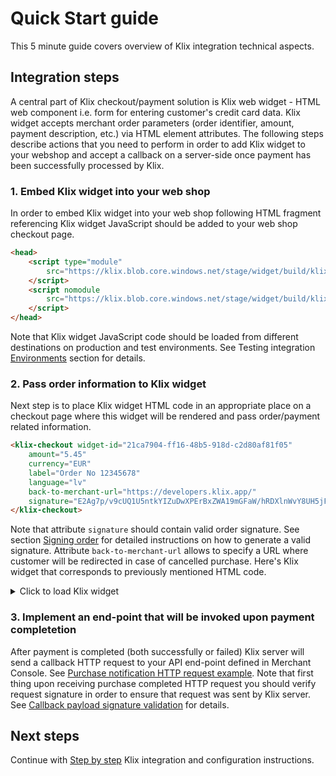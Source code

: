 # Quick Start guide

 This 5 minute guide covers overview of Klix integration technical aspects.

## Integration steps

A central part of Klix checkout/payment solution is Klix web widget - HTML web component i.e. form for entering customer's credit card data. Klix widget accepts merchant order parameters (order identifier, amount, payment description, etc.) via HTML element attributes. The following steps describe actions that you need to perform in order to add Klix widget to your webshop and accept a callback on a server-side once payment has been successfully processed by Klix.

### 1. Embed Klix widget into your web shop

In order to embed Klix widget into your web shop following HTML fragment referencing Klix widget JavaScript should be added to your web shop checkout page.

```html
<head>
    <script type="module"  
        src="https://klix.blob.core.windows.net/stage/widget/build/klixwidget.esm.js">
    </script>
    <script nomodule  
        src="https://klix.blob.core.windows.net/stage/widget/build/klixwidget.js">
    </script>
</head>
```

Note that Klix widget JavaScript code should be loaded from different destinations on production and test environments. See Testing integration [Environments](/../testing-integration/#Environments) section for details.

### 2. Pass order information to Klix widget

Next step is to place Klix widget HTML code in an appropriate place on a checkout page where this widget will be rendered and pass order/payment related information.

```html
<klix-checkout widget-id="21ca7904-ff16-48b5-918d-c2d80af81f05"  
    amount="5.45"  
    currency="EUR"  
    label="Order No 12345678"  
    language="lv"
    back-to-merchant-url="https://developers.klix.app/"
    signature="E2Ag7p/v9cUQ1U5ntkYIZuDwXPErBxZWA19mGFaW/hRDXlnWvY8UH5jF991/fTgWE5Ls/3DHi5cbbZbM7zkGBT/MB13oVt6QJEtJLIFHi8t5Oqd61S6nSYcKgB/Ju4FvqbQcSaQavc1VS9zd8sgq4BuUzhyF4rb/ErI5wq6VqvDfJLNneL3kfxAcoxtU1lVvYoqZWFz52MN57aFwa7A9wJJRGmpETXFl6jYeFLLYTUjb67eiuMs60vxGh8CFpNCXlJpHzVV3cMTb+h7xit+HCwUDvM8mXwlPWXzg5F4orsoHPHWbMx2HXh8BuwZ5uXnwJar0zFioYlKqLZ+qxje0Bg==">
</klix-checkout>
```

Note that attribute `signature` should contain valid order signature. See section [Signing order](../security/#signing-order) for detailed instructions on how to generate a valid signature. Attribute `back-to-merchant-url` allows to specify a URL where customer will be redirected in case of cancelled purchase.
Here's Klix widget that corresponds to previously mentioned HTML code.

<!-- markdownlint-disable MD033 -->
<details>
    <summary>Click to load Klix widget</summary>

<div>
    <klix-checkout widget-id="21ca7904-ff16-48b5-918d-c2d80af81f05" amount="5.45" currency="EUR" label="Order No 12345678" language="lv" signature="B+nre6Oe6lnjh0hcW5dhOtRmXxN3pm6Sup3kjcNeQiSmTN6zQCp6kHErX/s+JIvkLIqQxD2D/EU2MUraQC03RyKHyX/Wr8qVVbPeBaskPkYR7l397BBYOghvVN1LS8RWdpQ4Q67kMYdPutqnJAUGJtHA51i14xmnaIRxctpK4UJE3qtfu1QjWPez/yP1lT/igpCTL66lqXKcbHac75v++5WUwwT5fCEUklPxudzC3qbujNhXZBPwAZxa2GaYQDzCOP7p/bcJgH/DwsaVMiDtekG5ANgXB51WOPB9X3pP1rdr6kbVccXhN0D4UrxMt3ZA4bPw+LaAWzVRNaVOJoNpZg=="></klix-checkout>
</div>
</details>
<!-- markdownlint-disable MD033 -->

### 3. Implement an end-point that will be invoked upon payment completetion

After payment is completed (both successfully or failed) Klix server will send a callback HTTP request to your API end-point defined in Merchant Console. See [Purchase notification HTTP request example](/callbacks/#purchase-notification-request-example).
Note that first thing upon receiving purchase completed HTTP request you should verify request signature in order to ensure that request was sent by Klix server. See [Callback payload signature validation](/callbacks/#callback-payload-signature-validation) for details.

## Next steps

Continue with [Step by step](../step-by-step/) Klix integration and configuration instructions.
